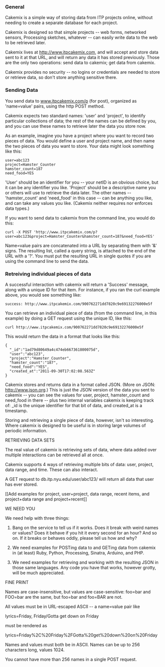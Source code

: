 ### General

Cakemix is a simple way of storing data from ITP projects online, without needing to create a separate database for each project.

Cakemix is designed so that simple projects -- web forms, networked sensors, Processing sketches, whatever -- can easily write data to the web to be retrieved later.

Cakemix lives at http://www.itpcakemix.com, and will accept and store data sent to it at that URL, and will return any data it has stored previously. Those are the only two operations: send data to cakemix; get data from cakemix.

Cakemix provides no security -- no logins or credentials are needed to store or retrieve data, so don't store anything sensitive there.

### Sending Data

You send data to www.itpcakemix.com/p (for post), organized as 'name=value' pairs, using the http POST method. 

Cakemix expects two standard names: 'user' and 'project', to identify particular collections of data; the rest of the names can be defined by you, and you can use these names to retrieve later the data you store now.

As an example, imagine you have a project where you want to record two pieces of data. You would define a user and project name, and then name the two pieces of data you want to store. Your data might look something like this:

    user=abc123
    project=Hamster_Counter
    hamster_count=187
    need_food=YES

'User' should be an identifier for you -- your netID is an obvious choice, but it can be any identifier you like. 'Project' should be a descriptive name you or others will use to retrieve the data later. The other names -- 'hamster_count' and 'need_food' in this case -- can be anything you like, and can take any values you like. (Cakemix neither requires nor enforces data types.)

If you want to send data to cakemix from the command line, you would do this:

    curl -X POST 'http://www.itpcakemix.com/p?user=abc123&project=Hamster_Counter&hamster_count=187&need_food=YES'

Name=value pairs are concatenated into a URL by separating them with '&' signs. The resulting list, called a query string, is attached to the end of the URL with a '?'. You must put the resulting URL in single quotes if you are using the command line to send the data.

### Retreiving individual pieces of data

A successful interaction with cakemix will return a 'Success' message, along with a unique ID for that item. For instance, if you ran the curl example above, you would see something like:

    success: http://www.itpcakemix.com/900762271dd7820c9e69132276000e5f

You can retrieve an individual piece of data (from the command line, in this example) by doing a GET request using the unique ID, like this:

    curl http://www.itpcakemix.com/900762271dd7820c9e69132276000e5f

This would return the data in a format that looks like this: 

    {
      "_id":"1ad79d80649a4c474eb667361800075d",
      "user":"abc123",
      "project":"Hamster_Counter",
      "hamster_count":"187",
      "need_food":"YES",
      "created_at":"2011-09-30T17:02:08.563Z"
    }

Cakemix stores and returns data in a format called JSON. (More on JSON: http://www.json.org.) This is just the JSON version of the data you sent to cakemix -- you can see the values for user, project, hamster_count and need_food in there -- plus two internal variables cakemix is keeping track of: _id is the unique identifier for that bit of data, and created_at is a timestamp.

Storing and retrieving a single piece of data, however, isn't so interesting. Where cakemix is designed to be useful is in storing large volumes of periodic information.

RETRIEVING DATA SETS

The real value of cakemix is retrieving sets of data, where data added over multiple interactions can be retrieved all at once.

Cakemix supports 4 ways of retrieving multiple bits of data: user, project, data range, and time. These can also interact.

A GET request to db.itp.nyu.edu/user/abc123/ will return all data that user has ever stored. 

[[Add examples for project, user+project, data range, recent items, and project+data range and project+recent]]

WE NEED YOU

We need help with three things:

1. Bang on the service to tell us if it works. Does it break with weird names or values? Does it behave if you hit it every second for an hour? And so on. If it breaks or behaves oddly, please tell us how and why?

2. We need examples for POSTing data to and GETing data from cakemix in (at least) Ruby, Python, Processing, Sinatra, Arduino, and PHP. 

3. We need examples for retrieving and working with the resulting JSON in those same languages. Any code you have that works, however grotty, will be much appreciated.

FINE PRINT

Names are case-insensitive, but values are case-sensitive: foo=bar and FOO=bar are the same, but foo=bar and foo=BAR are not.

All values must be in URL-escaped ASCII -- a name=value pair like 

lyrics=Friday, Friday/Gotta get down on Friday

must be rendered as

lyrics=Friday%2C%20Friday%2FGotta%20get%20down%20on%20Friday

Names and values must both be in ASCII. Names can be up to 256 characters long, values 1024.

You cannot have more than 256 names in a single POST request.
